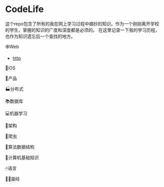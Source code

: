 # CodeLife

这个repo包含了所有的我在网上学习过程中摘抄的知识。作为一个刚刚离开学校的学生，掌握的知识的广度和深度都是必须的。
在这里记录一下我的学习历程，也作为知识遗忘后一个查找的地方。

🕸Web
- [http](blob/master/Web/ajax.md)

🍎iOS

🎁产品

🏭分布式

📚数据库

💻机器学习

🎰架构

🐞爬虫

🧮算法数据结构

👾计算机基础知识

🖱语言

👨‍💻面经


